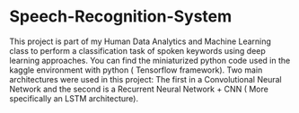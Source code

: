 # Speech-Recognition-System
This project is part of my Human Data Analytics and Machine Learning class to perform a classification task of spoken keywords using deep learning approaches. 
You can find the miniaturized python code used in the kaggle environment with python ( Tensorflow framework). 
Two main architectures were used in this project: The first in a Convolutional Neural Network and the second is a Recurrent Neural Network + CNN ( More specifically an LSTM architecture). 
